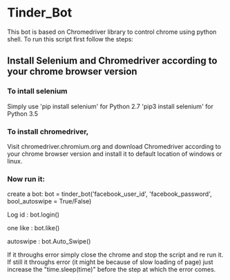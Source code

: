 # Tinder_Bot

This bot is based on Chromedriver library to control chrome using python shell.
To run this script first follow the steps:


## Install Selenium and Chromedriver according to your chrome browser version 

###	To intall selenium
Simply use 
	'pip install selenium' for Python 2.7
	'pip3 install selenium' for Python 3.5

### To install chromedriver, 
Visit chromedriver.chromium.org and download Chromedriver according to your chrome browser version 
and install it to default location of windows or linux.


### Now run it:

create a bot:	bot = tinder_bot('facebook_user_id', 'facebook_password', bool_autoswipe = True/False)

Log id	    :	bot.login()

one like    : 	bot.like()

autoswipe   :	bot.Auto_Swipe()


If it throughs error simply close the chrome and stop the script and re run it.
If still it throughs error (it might be because of slow loading of page) just increase 
the "time.sleep(time)" before the step at which the error comes.
